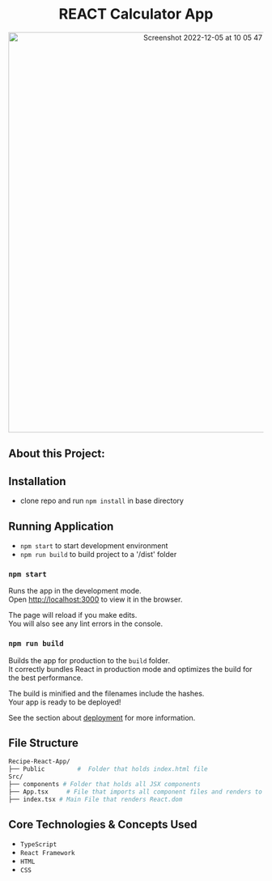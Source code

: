 <div align="center">

#  REACT Calculator App

<img width="791" alt="Screenshot 2022-12-05 at 10 05 47 AM 2" src="https://user-images.githubusercontent.com/93098869/205670992-b56324bb-0150-4e23-877d-0036290339f2.png">

</div>

## About this Project:



## Installation
- clone repo and run `npm install` in base directory

## Running Application
- `npm start` to start development environment
- `npm run build` to build project to a '/dist' folder

### `npm start`

Runs the app in the development mode.\
Open [http://localhost:3000](http://localhost:3000) to view it in the browser.

The page will reload if you make edits.\
You will also see any lint errors in the console.

### `npm run build`

Builds the app for production to the `build` folder.\
It correctly bundles React in production mode and optimizes the build for the best performance.

The build is minified and the filenames include the hashes.\
Your app is ready to be deployed!

See the section about [deployment](https://facebook.github.io/create-react-app/docs/deployment) for more information.

## File Structure

```sh
Recipe-React-App/
├── Public         #  Folder that holds index.html file
Src/
├── components # Folder that holds all JSX components
├── App.tsx     # File that imports all component files and renders to App function.
├── index.tsx # Main File that renders React.dom
```


## Core Technologies & Concepts Used
- `TypeScript` 
- `React Framework`
- `HTML`
- `CSS`
